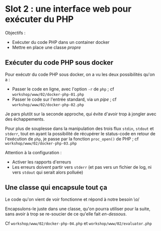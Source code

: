 # Slot 2 : une interface web pour exécuter du PHP

Objectifs :

 * Exécuter du code PHP dans un container docker
 * Mettre en place une classe *propre*

## Exécuter du code PHP sous docker

Pour exécutr du code PHP sous docker, on a vu les deux possibilités qu'on a :

 * Passer le code en ligne, avec l'option `-r` de `php` ; cf `workshop/www/02/docker-php-01.php`
 * Passer le code sur l'entrée standard, via un *pipe* ; cf `workshop/www/02/docker-php-02.php`

Je pars plutôt sur la seconde approche, qui évite d'avoir trop à jongler avec des échappements.

Pour plus de souplesse dans la manipulation des trois flux `stdin`, `stdout` et `stderr`, tout
en ayant la possibilité de récupérer le status-code en retour de l'exécution de `php`, je passe
par la fonction `proc_open()` de PHP ; cf `workshop/www/02/docker-php-03.php`

Attention à la configuration :

 * Activer les rapports d'erreurs
 * Les erreurs doivent partir vers `stderr` (et pas vers un fichier de log, ni vers `stdout` qui serait alors polluée)


## Une classe qui encapsule tout ça

Le code qu'on vient de voir fonctionne et répond à notre besoin \o/

Encapsulons-le juste dans une classe, qu'on pourra utiliser pour la suite, sans avoir à trop se re-soucier
de ce qu'elle fait *en-dessous*.

Cf `workshop/www/02/docker-php-04.php` et `workshop/www/02/evaluator.php`

